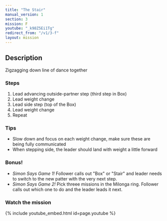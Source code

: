 ```yaml
---
title: "The Stair"
manual_version: 1
section: 3
mission: F
youtube: "_k98Z5Ei1Tg"
redirect_from: "/v1/3-f"
layout: mission
---
```




## Description

Zigzagging down line of dance together

### Steps

1. Lead advancing outside-partner step (third step in Box)
2. Lead weight change
3. Lead side step (top of the Box)
4. Lead weight change
5. Repeat

### Tips

* Slow down and focus on each weight change, make sure these are being fully communicated
* When stepping side, the leader should land with weight a little forward

### Bonus!

* *Simon Says Game 1!* Follower calls out "Box" or "Stair" and leader needs to switch to the new patter with the very next step. 
* *Simon Says Game 2!* Pick threee missions in the Milonga ring. Follower calls out which one to do and the leader leads it next.

### Watch the mission

{% include youtube_embed.html id=page.youtube %}


